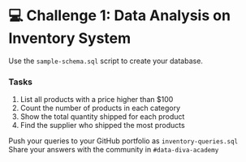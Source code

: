 # 💻 Challenge 1: Data Analysis on Inventory System

Use the `sample-schema.sql` script to create your database.

### Tasks

1. List all products with a price higher than $100  
2. Count the number of products in each category  
3. Show the total quantity shipped for each product  
4. Find the supplier who shipped the most products  

Push your queries to your GitHub portfolio as `inventory-queries.sql`  
Share your answers with the community in `#data-diva-academy`


